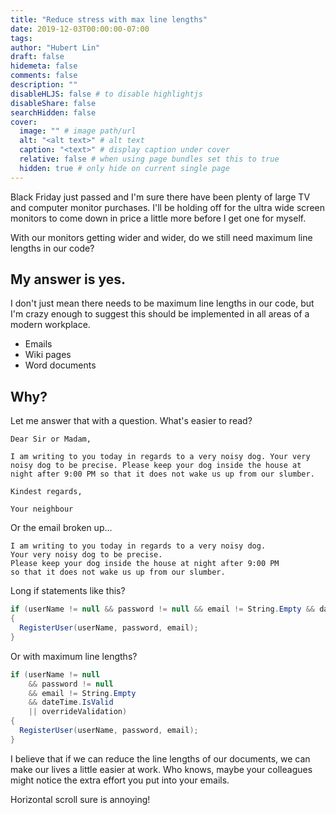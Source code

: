 ```yaml
---
title: "Reduce stress with max line lengths"
date: 2019-12-03T00:00:00-07:00
tags:
author: "Hubert Lin"
draft: false
hidemeta: false
comments: false
description: ""
disableHLJS: false # to disable highlightjs
disableShare: false
searchHidden: false
cover:
  image: "" # image path/url
  alt: "<alt text>" # alt text
  caption: "<text>" # display caption under cover
  relative: false # when using page bundles set this to true
  hidden: true # only hide on current single page
---
```


Black Friday just passed and I'm sure there have been plenty of large TV and
computer monitor purchases. I'll be holding off for the ultra wide screen
monitors to come down in price a little more before I get one for myself.&nbsp;

With our monitors getting wider and wider, do we still need maximum line lengths
in our code?&nbsp;

## My answer is yes.

I don't just mean there needs to be maximum line lengths in our code, but I'm
crazy enough to suggest this should be implemented in all areas of a modern
workplace.&nbsp;

- Emails
- Wiki pages
- Word documents

## Why?

Let me answer that with a question. What's easier to read?

```plaintext
Dear Sir or Madam,

I am writing to you today in regards to a very noisy dog. Your very noisy dog to be precise. Please keep your dog inside the house at night after 9:00 PM so that it does not wake us up from our slumber.

Kindest regards,

Your neighbour
```

Or the email broken up…

```plaintext
I am writing to you today in regards to a very noisy dog.
Your very noisy dog to be precise.
Please keep your dog inside the house at night after 9:00 PM
so that it does not wake us up from our slumber.
```

Long if statements like this?

```csharp
if (userName != null && password != null && email != String.Empty && dateTime.IsValid || overrideValidation)
{
  RegisterUser(userName, password, email);
}
```

Or with maximum line lengths?

```csharp
if (userName != null
    && password != null
    && email != String.Empty
    && dateTime.IsValid
    || overrideValidation)
{
  RegisterUser(userName, password, email);
}
```

I believe that if we can reduce the line lengths of our documents, we can make
our lives a little easier at work. Who knows, maybe your colleagues might notice
the extra effort you put into your emails.

Horizontal scroll sure is annoying!
